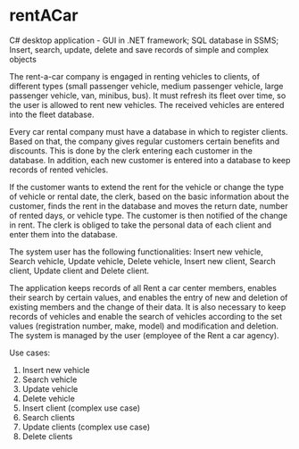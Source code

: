 # rentACar

C# desktop application - GUI in .NET framework;
SQL database in SSMS;
Insert, search, update, delete and save records of simple and complex objects


The rent-a-car company is engaged in renting vehicles to clients, of different types (small passenger vehicle, medium passenger vehicle, large passenger vehicle, van, minibus, bus). It must refresh its fleet over time, so the user is allowed to rent new vehicles. The received vehicles are entered into the fleet database.

Every car rental company must have a database in which to register clients. Based on that, the company gives regular customers certain benefits and discounts. This is done by the clerk entering each customer in the database. In addition, each new customer is entered into a database to keep records of rented vehicles.

If the customer wants to extend the rent for the vehicle or change the type of vehicle or rental date, the clerk, based on the basic information about the customer, finds the rent in the database and moves the return date, number of rented days, or vehicle type. The customer is then notified of the change in rent. The clerk is obliged to take the personal data of each client and enter them into the database.

The system user has the following functionalities: Insert new vehicle, Search vehicle, Update vehicle, Delete vehicle, Insert new client, Search client, Update client and Delete client.

The application keeps records of all Rent a car center members, enables their search by certain values, and enables the entry of new and deletion of existing members and the change of their data.
It is also necessary to keep records of vehicles and enable the search of vehicles according to the set values (registration number, make, model) and modification and deletion.
The system is managed by the user (employee of the Rent a car agency).


Use cases:
1) Insert new vehicle
2) Search vehicle
3) Update vehicle
4) Delete vehicle
5) Insert client (complex use case)
6) Search clients
7) Update clients (complex use case)
8) Delete clients
